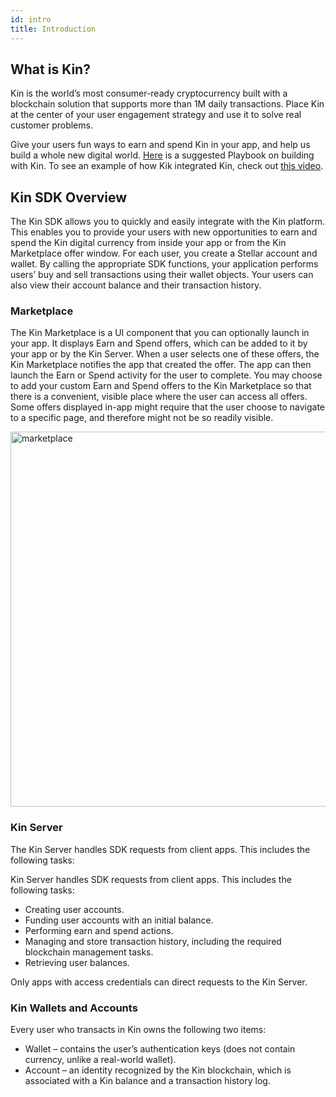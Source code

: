 ```yaml
---
id: intro
title: Introduction
---
```


## What is Kin?

Kin is the world’s most consumer-ready cryptocurrency built with a blockchain solution that supports more than 1M daily transactions. Place Kin at the center of your user engagement strategy and use it to solve real customer problems.

Give your users fun ways to earn and spend Kin in your app, and help us build a whole new digital world. [Here](https://www.kinecosystem.com/prdFiles/lp_dev_dlp_ft_playbook.pdf) is a suggested Playbook on building with Kin. To see an example of how Kik integrated Kin, check out [this video](https://www.youtube.com/watch?v=hzWsLFI2Fnk).

## Kin SDK Overview

The Kin SDK allows you to quickly and easily integrate with the Kin platform. This enables you to provide your users with new opportunities to earn and spend the Kin digital currency from inside your app or from the Kin Marketplace offer window. For each user, you create a Stellar account and wallet. By calling the appropriate SDK functions, your application performs users’ buy and sell transactions using their wallet objects. Your users can also view their account balance and their transaction history.

### Marketplace

The Kin Marketplace is a UI component that you can optionally launch in your app. It displays Earn and Spend offers, which can be added to it by your app or by the Kin Server. When a user selects one of these offers, the Kin Marketplace notifies the app that created the offer. The app can then launch the Earn or Spend activity for the user to complete. You may choose to add your custom Earn and Spend offers to the Kin Marketplace so that there is a convenient, visible place where the user can access all offers. Some offers displayed in-app might require that the user choose to navigate to a specific page, and therefore might not be so readily visible.

<img src="/kin-ecosystem-sdk-docs/img/marketplace.png" alt="marketplace" height="600px"/>

### Kin Server

The Kin Server handles SDK requests from client apps. This includes the following tasks:

Kin Server handles SDK requests from client apps. This includes the following tasks:

* Creating user accounts.
* Funding user accounts with an initial balance.
* Performing earn and spend actions.
* Managing and store transaction history, including the required blockchain management tasks.
* Retrieving user balances.

Only apps with access credentials can direct requests to the Kin Server.

### Kin Wallets and Accounts

Every user who transacts in Kin owns the following two items:

* Wallet – contains the user’s authentication keys (does not contain currency, unlike a real-world
wallet).
* Account – an identity recognized by the Kin blockchain, which is associated with a Kin balance
and a transaction history log.
